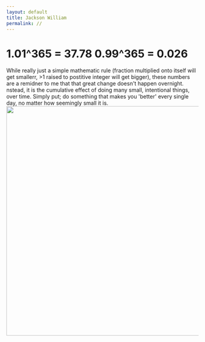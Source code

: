 ```yaml
---
layout: default 
title: Jackson William
permalink: //
---
```


# 1.01^365 = 37.78 0.99^365 = 0.026
While really just a simple mathematic rule (fraction multiplied onto itself will get smallerr, >1 raised to postitive integer will get bigger), these numbers are a remidner to me that that great change doesn't happen overnight. nstead, it is the cumulative effect of doing many small, intentional things, over time. Simply put; do something that makes you 'better' every single day, no matter how seemingly small it is.
<img src="{{site.imgurl}}/theranch.jpg" height="600" />


